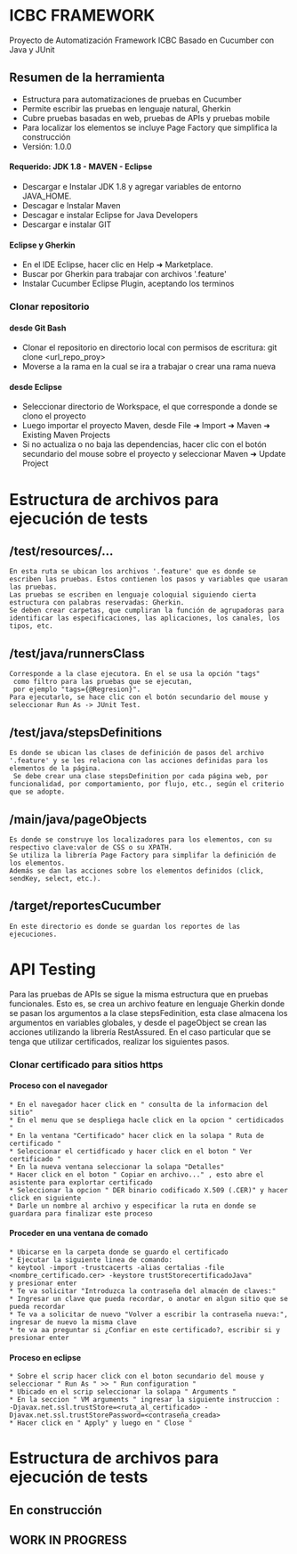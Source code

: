 

ICBC FRAMEWORK
===================
Proyecto de Automatización Framework ICBC
Basado en Cucumber con Java y JUnit

## Resumen de la herramienta ##
* Estructura para automatizaciones de pruebas en Cucumber
* Permite escribir las pruebas en lenguaje natural, Gherkin
* Cubre pruebas basadas en web, pruebas de APIs y pruebas mobile
* Para localizar los elementos se incluye Page Factory que simplifica la construcción
* Versión: 1.0.0


#### Requerido: JDK 1.8 - MAVEN - Eclipse ####
* Descargar e Instalar JDK 1.8 y agregar variables de entorno JAVA_HOME.
* Descagar e Instalar Maven
* Descagar e instalar Eclipse for Java Developers
* Descargar e instalar GIT 


#### Eclipse y Gherkin ####
* En el IDE Eclipse, hacer clic en Help ➜ Marketplace.
* Buscar por Gherkin para trabajar con archivos '.feature'
* Instalar Cucumber Eclipse Plugin, aceptando los terminos 


### Clonar repositorio ###
#### desde Git Bash
* Clonar el repositorio en directorio local con permisos de escritura: git clone <url_repo_proy>
* Moverse a la rama en la cual se ira a trabajar o crear una rama nueva 
#### desde Eclipse
* Seleccionar directorio de Workspace, el que corresponde a donde se clono el proyecto
* Luego importar el proyecto Maven, desde File ➜ Import ➜ Maven ➜ Existing Maven Projects
* Si no actualiza o no baja las dependencias, hacer clic con el botón secundario del mouse sobre el proyecto y seleccionar Maven ➜ Update Project


# Estructura de archivos para ejecución de tests #

## /test/resources/... ##
```
En esta ruta se ubican los archivos '.feature' que es donde se escriben las pruebas. Estos contienen los pasos y variables que usaran las pruebas. 
Las pruebas se escriben en lenguaje coloquial siguiendo cierta estructura con palabras reservadas: Gherkin. 
Se deben crear carpetas, que cumpliran la función de agrupadoras para identificar las especificaciones, las aplicaciones, los canales, los tipos, etc. 
```

## /test/java/runnersClass ##
```
Corresponde a la clase ejecutora. En el se usa la opción "tags"
 como filtro para las pruebas que se ejecutan, 
 por ejemplo "tags={@Regresion}". 
Para ejecutarlo, se hace clic con el botón secundario del mouse y seleccionar Run As -> JUnit Test. 
```

## /test/java/stepsDefinitions ##
```
Es donde se ubican las clases de definición de pasos del archivo '.feature' y se les relaciona con las acciones definidas para los elementos de la página.  
 Se debe crear una clase stepsDefinition por cada página web, por funcionalidad, por comportamiento, por flujo, etc., según el criterio que se adopte.
```

## /main/java/pageObjects ##
```
Es donde se construye los localizadores para los elementos, con su respectivo clave:valor de CSS o su XPATH.  
Se utiliza la librería Page Factory para simplifar la definición de los elementos. 
Además se dan las acciones sobre los elementos definidos (click, sendKey, select, etc.). 
```

## /target/reportesCucumber ##
```
En este directorio es donde se guardan los reportes de las ejecuciones.
```

# API Testing #

Para las pruebas de APIs se sigue la misma estructura que en pruebas funcionales. 
Esto es, se crea un archivo feature en lenguaje Gherkin donde se pasan los argumentos
 a la clase stepsFedinition, esta clase almacena los argumentos en variables globales,
 y desde el pageObject se crean las acciones utilizando la librería RestAssured.
En el caso particular que se tenga que utilizar certificados, realizar los siguientes pasos.

### Clonar certificado para sitios https ###

#### Proceso con el navegador ####
```
* En el navegador hacer click en " consulta de la informacion del sitio"
* En el menu que se despliega hacle click en la opcion " certidicados "
* En la ventana "Certificado" hacer click en la solapa " Ruta de certificado "
* Seleccionar el certidficado y hacer click en el boton " Ver certificado "
* En la nueva ventana seleccionar la solapa "Detalles"
* Hacer click en el boton " Copiar en archivo..." , esto abre el asistente para explortar certificado
* Seleccionar la opcion " DER binario codificado X.509 (.CER)" y hacer click en siguiente
* Darle un nombre al archivo y especificar la ruta en donde se guardara para finalizar este proceso
```

#### Proceder en una ventana de comado ####
```
* Ubicarse en la carpeta donde se guardo el certificado
* Ejecutar la siguiente linea de comando: 
" keytool -import -trustcacerts -alias certalias -file <nombre_certificado.cer> -keystore trustStorecertificadoJava"
y presionar enter
* Te va solicitar "Introduzca la contraseña del almacén de claves:"
* Ingresar un clave que pueda recordar, o anotar en algun sitio que se pueda recordar
* Te va a solicitar de nuevo "Volver a escribir la contraseña nueva:", ingresar de nuevo la misma clave
* te va aa preguntar si ¿Confiar en este certificado?, escribir si y presionar enter
```

#### Proceso en eclipse ####
```
* Sobre el scrip hacer click con el boton secundario del mouse y seleccionar " Run As " >> " Run configuration "
* Ubicado en el scrip seleccionar la solapa " Arguments " 
* En la seccion " VM arguments " ingresar la siguiente instruccion : 
-Djavax.net.ssl.trustStore=<ruta_al_certificado> -Djavax.net.ssl.trustStorePassword=<contraseña_creada>
* Hacer click en " Apply" y luego en " Close "
```


# Estructura de archivos para ejecución de tests #

## En construcción ##
## WORK IN PROGRESS ##

